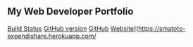 ## My Web Developer Portfolio

[Build Status](https://travis-ci.org/smatoto/expendishare.svg?branch=master)
[GitHub version](https://badge.fury.io/gh/smatoto%expendishare.svg)
[GitHub](https://img.shields.io/github/license/mashape/apistatus.svg)
[Website](https://img.shields.io/website-up-down-green-red/http/shields.io.svg?label=my-website)](https://smatoto-expendishare.herokuapp.com/

